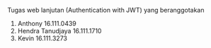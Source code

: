 Tugas web lanjutan (Authentication with JWT) yang beranggotakan
1. Anthony 16.111.0439
2. Hendra Tanudjaya 16.111.1710
3. Kevin 16.111.3273
